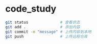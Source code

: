 # code_study
```bash
git status              # 查看状态
git add .               # 添加内容
git commit -m "message" # 上传内容到本地
git push                # 上传远程仓库
```